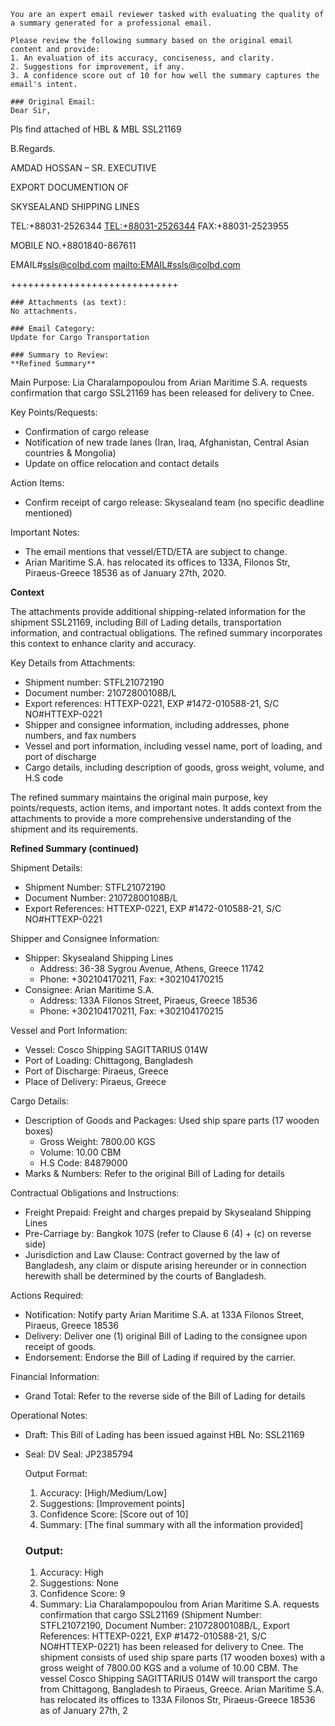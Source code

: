 
    You are an expert email reviewer tasked with evaluating the quality of a summary generated for a professional email.

    Please review the following summary based on the original email content and provide:
    1. An evaluation of its accuracy, conciseness, and clarity.
    2. Suggestions for improvement, if any.
    3. A confidence score out of 10 for how well the summary captures the email's intent.

    ### Original Email:
    Dear Sir,

 

Pls find attached of HBL & MBL SSL21169

 

B.Regards.

 

AMDAD HOSSAN – SR. EXECUTIVE

EXPORT DOCUMENTION OF

SKYSEALAND SHIPPING LINES

TEL:+88031-2526344 <TEL:+88031-2526344>  FAX:+88031-2523955

MOBILE NO.+8801840-867611

EMAIL#ssls@colbd.com <mailto:EMAIL#ssls@colbd.com> 

+++++++++++++++++++++++++++++

 

 



    ### Attachments (as text):
    No attachments.

    ### Email Category:
    Update for Cargo Transportation

    ### Summary to Review:
    **Refined Summary**

Main Purpose: Lia Charalampopoulou from Arian Maritime S.A. requests confirmation that cargo SSL21169 has been released for delivery to Cnee.

Key Points/Requests:

* Confirmation of cargo release
* Notification of new trade lanes (Iran, Iraq, Afghanistan, Central Asian countries & Mongolia)
* Update on office relocation and contact details

Action Items:
* Confirm receipt of cargo release: Skysealand team (no specific deadline mentioned)

Important Notes:
* The email mentions that vessel/ETD/ETA are subject to change.
* Arian Maritime S.A. has relocated its offices to 133A, Filonos Str, Piraeus-Greece 18536 as of January 27th, 2020.

**Context**

The attachments provide additional shipping-related information for the shipment SSL21169, including Bill of Lading details, transportation information, and contractual obligations. The refined summary incorporates this context to enhance clarity and accuracy.

Key Details from Attachments:

* Shipment number: STFL21072190
* Document number: 21072800108B/L
* Export references: HTTEXP-0221, EXP #1472-010588-21, S/C NO#HTTEXP-0221
* Shipper and consignee information, including addresses, phone numbers, and fax numbers
* Vessel and port information, including vessel name, port of loading, and port of discharge
* Cargo details, including description of goods, gross weight, volume, and H.S code

The refined summary maintains the original main purpose, key points/requests, action items, and important notes. It adds context from the attachments to provide a more comprehensive understanding of the shipment and its requirements.

**Refined Summary (continued)**

Shipment Details:
* Shipment Number: STFL21072190
* Document Number: 21072800108B/L
* Export References: HTTEXP-0221, EXP #1472-010588-21, S/C NO#HTTEXP-0221

Shipper and Consignee Information:
* Shipper: Skysealand Shipping Lines
	+ Address: 36-38 Sygrou Avenue, Athens, Greece 11742
	+ Phone: +302104170211, Fax: +302104170215
* Consignee: Arian Maritime S.A.
	+ Address: 133A Filonos Street, Piraeus, Greece 18536
	+ Phone: +302104170211, Fax: +302104170215

Vessel and Port Information:
* Vessel: Cosco Shipping SAGITTARIUS 014W
* Port of Loading: Chittagong, Bangladesh
* Port of Discharge: Piraeus, Greece
* Place of Delivery: Piraeus, Greece

Cargo Details:
* Description of Goods and Packages: Used ship spare parts (17 wooden boxes)
	+ Gross Weight: 7800.00 KGS
	+ Volume: 10.00 CBM
	+ H.S Code: 84879000
* Marks & Numbers: Refer to the original Bill of Lading for details

Contractual Obligations and Instructions:
* Freight Prepaid: Freight and charges prepaid by Skysealand Shipping Lines
* Pre-Carriage by: Bangkok 107S (refer to Clause 6 (4) + (c) on reverse side)
* Jurisdiction and Law Clause: Contract governed by the law of Bangladesh, any claim or dispute arising hereunder or in connection herewith shall be determined by the courts of Bangladesh.

Actions Required:
* Notification: Notify party Arian Maritime S.A. at 133A Filonos Street, Piraeus, Greece 18536
* Delivery: Deliver one (1) original Bill of Lading to the consignee upon receipt of goods.
* Endorsement: Endorse the Bill of Lading if required by the carrier.

Financial Information:
* Grand Total: Refer to the reverse side of the Bill of Lading for details

Operational Notes:
* Draft: This Bill of Lading has been issued against HBL No: SSL21169
* Seal: DV Seal: JP2385794

    Output Format:
    1. Accuracy: [High/Medium/Low]
    2. Suggestions: [Improvement points]
    3. Confidence Score: [Score out of 10]
    4. Summary: [The final summary with all the information provided]

    ### Output:
    1. Accuracy: High
    2. Suggestions: None
    3. Confidence Score: 9
    4. Summary: Lia Charalampopoulou from Arian Maritime S.A. requests confirmation that cargo SSL21169 (Shipment Number: STFL21072190, Document Number: 21072800108B/L, Export References: HTTEXP-0221, EXP #1472-010588-21, S/C NO#HTTEXP-0221) has been released for delivery to Cnee. The shipment consists of used ship spare parts (17 wooden boxes) with a gross weight of 7800.00 KGS and a volume of 10.00 CBM. The vessel Cosco Shipping SAGITTARIUS 014W will transport the cargo from Chittagong, Bangladesh to Piraeus, Greece. Arian Maritime S.A. has relocated its offices to 133A Filonos Str, Piraeus-Greece 18536 as of January 27th, 2